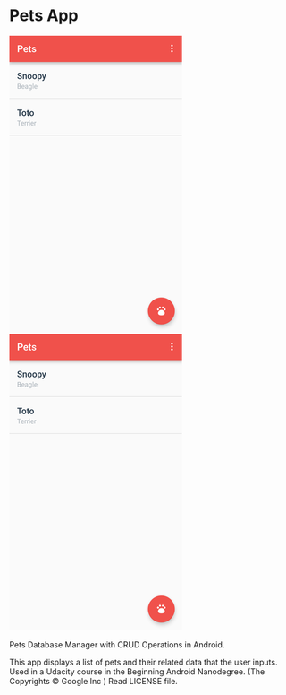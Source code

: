 Pets App
===================================

![Screenshot (sh1.png)](sh1.png?raw=true "Screenshot")
![Screenshot (sh2.png)](sh1.png?raw=true "Screenshot")

Pets Database Manager with CRUD Operations in Android.

This app displays a list of pets and their related data that the user inputs.
Used in a Udacity course in the Beginning Android Nanodegree. (The Copyrights © Google Inc ) Read LICENSE	file.

